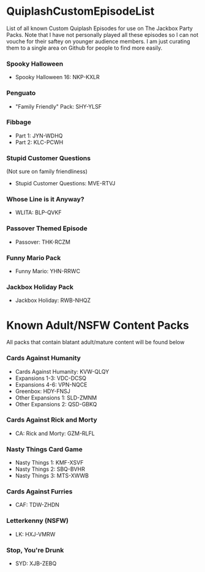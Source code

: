# QuiplashCustomEpisodeList
List of all known Custom Quiplash Episodes for use on The Jackbox Party Packs. Note that I have not personally played all these episodes so I can not vouche for their saftey on younger audience members. I am just curating them to a single area on Github for people to find more easily.

### Spooky Halloween
- Spooky Halloween 16: NKP-KXLR

### Penguato
- "Family Friendly" Pack: SHY-YLSF

### Fibbage
- Part 1: JYN-WDHQ 
- Part 2: KLC-PCWH 

### Stupid Customer Questions 
(Not sure on family friendliness)
- Stupid Customer Questions: MVE-RTVJ

### Whose Line is it Anyway?
- WLITA: BLP-QVKF 

### Passover Themed Episode
- Passover: THK-RCZM

### Funny Mario Pack
- Funny Mario: YHN-RRWC

### Jackbox Holiday Pack
- Jackbox Holiday: RWB-NHQZ


# Known Adult/NSFW Content Packs
All packs that contain blatant adult/mature content will be found below

### Cards Against Humanity
- Cards Against Humanity: KVW-QLQY
- Expansions 1-3: VDC-DCSQ
- Expansions 4-6: VPN-NQCE
- Greenbox: HDY-FNSJ 
- Other Expansions 1: SLD-ZMNM
- Other Expansions 2: QSD-GBKQ 

### Cards Against Rick and Morty
- CA: Rick and Morty: GZM-RLFL

### Nasty Things Card Game
- Nasty Things 1: KMF-XSVF
- Nasty Things 2: SBQ-BVHR
- Nasty Things 3: MTS-XWWB 

### Cards Against Furries
- CAF: TDW-ZHDN

### Letterkenny (NSFW)
 - LK: HXJ-VMRW

### Stop, You're Drunk
 - SYD: XJB-ZEBQ
